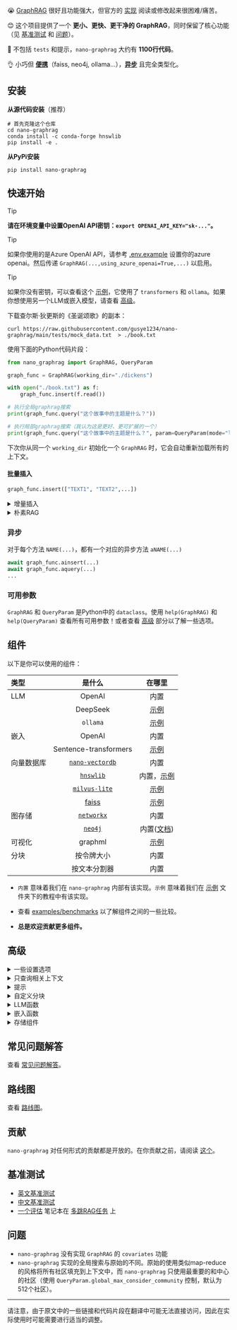 😭 [GraphRAG](https://arxiv.org/pdf/2404.16130) 很好且功能强大，但官方的 [实现](https://github.com/microsoft/graphrag/tree/main) 阅读或修改起来很困难/痛苦。

😊 这个项目提供了一个 **更小、更快、更干净的 GraphRAG**，同时保留了核心功能（见 [基准测试](#benchmark) 和 [问题](#Issues)）。

🎁 不包括 `tests` 和提示，`nano-graphrag` 大约有 **1100行代码**。

👌 小巧但 [**便携**](#Components)（faiss, neo4j, ollama...），[**异步**](#Async) 且完全类型化。

## 安装

**从源代码安装**（推荐）

```shell
# 首先克隆这个仓库
cd nano-graphrag
conda install -c conda-forge hnswlib
pip install -e .
```

**从PyPi安装**

```shell
pip install nano-graphrag
```

## 快速开始

> [!TIP]
>
> **请在环境变量中设置OpenAI API密钥：`export OPENAI_API_KEY="sk-..."`。**

> [!TIP]
> 如果你使用的是Azure OpenAI API，请参考 [.env.example](./.env.example.azure) 设置你的azure openai。然后传递 `GraphRAG(...,using_azure_openai=True,...)` 以启用。

> [!TIP]
> 如果你没有密钥，可以查看这个 [示例](./examples/no_openai_key_at_all.py)，它使用了 `transformers` 和 `ollama`。如果你想使用另一个LLM或嵌入模型，请查看 [高级](#Advances)。

下载查尔斯·狄更斯的《圣诞颂歌》的副本：

```shell
curl https://raw.githubusercontent.com/gusye1234/nano-graphrag/main/tests/mock_data.txt  > ./book.txt
```

使用下面的Python代码片段：

```python
from nano_graphrag import GraphRAG, QueryParam

graph_func = GraphRAG(working_dir="./dickens")

with open("./book.txt") as f:
    graph_func.insert(f.read())

# 执行全局graphrag搜索
print(graph_func.query("这个故事中的主题是什么？"))

# 执行局部graphrag搜索（我认为这是更好、更可扩展的一个）
print(graph_func.query("这个故事中的主题是什么？", param=QueryParam(mode="local")))
```

下次你从同一个 `working_dir` 初始化一个 `GraphRAG` 时，它会自动重新加载所有的上下文。

#### 批量插入

```python
graph_func.insert(["TEXT1", "TEXT2",...])
```

<details>
<summary>增量插入</summary>

`nano-graphrag` 支持增量插入，不会有重复的计算或数据被添加：

```python
with open("./book.txt") as f:
    book = f.read()
    half_len = len(book) // 2
    graph_func.insert(book[:half_len])
    graph_func.insert(book[half_len:])
```

> `nano-graphrag` 使用内容的md5哈希作为键，所以不会有重复的块。
>
> 但是，每次你插入时，图的社区会被重新计算，社区报告也会被重新生成。

</details>

<details>
<summary>朴素RAG</summary>

`nano-graphrag` 也支持朴素RAG的插入和查询：

```python
graph_func = GraphRAG(working_dir="./dickens", enable_naive_rag=True)
...
# 查询
print(rag.query(
      "这个故事中的主题是什么？",
      param=QueryParam(mode="naive")
)
```

</details>

### 异步

对于每个方法 `NAME(...)`，都有一个对应的异步方法 `aNAME(...)`

```python
await graph_func.ainsert(...)
await graph_func.aquery(...)
...
```

### 可用参数

`GraphRAG` 和 `QueryParam` 是Python中的 `dataclass`。使用 `help(GraphRAG)` 和 `help(QueryParam)` 查看所有可用参数！或者查看 [高级](#Advances) 部分以了解一些选项。

## 组件

以下是你可以使用的组件：

| 类型            |                             是什么                             |                       在哪里                      |
| :-------------- | :----------------------------------------------------------: | :-----------------------------------------------: |
| LLM             |                            OpenAI                            |                    内置                     |
|                 |                           DeepSeek                           |              [示例](./examples)              |
|                 |                           `ollama`                           |              [示例](./examples)              |
| 嵌入            |                            OpenAI                            |                    内置                     |
|                 |                    Sentence-transformers                     |              [示例](./examples)              |
| 向量数据库       | [`nano-vectordb`](https://github.com/gusye1234/nano-vectordb)  |                    内置                     |
|                 |        [`hnswlib`](https://github.com/nmslib/hnswlib)         |         内置，[示例](./examples)         |
|                 |  [`milvus-lite`](https://github.com/milvus-io/milvus-lite)    |              [示例](./examples)              |
|                 | [faiss](https://github.com/facebookresearch/faiss?tab=readme-ov-file)  |              [示例](./examples)              |
| 图存储          | [`networkx`](https://networkx.org/documentation/stable/index.html)  |                    内置                     |
|                 |                [`neo4j`](https://neo4j.com/)                  | 内置([文档](./docs/use_neo4j_for_graphrag.md)) |
| 可视化          |                           graphml                            |              [示例](./examples)              |
| 分块            |                       按令牌大小                         |                    内置                     |
|                 |                      按文本分割器                       |                    内置                      |

- `内置` 意味着我们在 `nano-graphrag` 内部有该实现。`示例` 意味着我们在 [示例](./examples) 文件夹下的教程中有该实现。

- 查看 [examples/benchmarks](./examples/benchmarks) 以了解组件之间的一些比较。
- **总是欢迎贡献更多组件。**

## 高级

<details>
<summary>一些设置选项</summary>

- `GraphRAG(...,always_create_working_dir=False,...)` 将跳过目录创建步骤。如果你将所有组件切换到非文件存储，可以使用它。

</details>

<details>
<summary>只查询相关上下文</summary>

`graph_func.query` 返回最终答案而不进行流式传输。

如果你想在项目中与 `nano-graphrag` 交互，你可以使用 `param=QueryParam(..., only_need_context=True,...)`，它只会返回从图中检索到的上下文，类似于：

````
# 本地模式
-----报告-----
```csv
id,	content
0,	# FOX 新闻和媒体及政治中的关键人物...
1, ...
```

...

# 全局模式
----分析师3----
重要性得分：100
唐纳德·J·特朗普：经常与他的政治活动一起讨论...
...
`````

你可以将该上下文集成到你自定义的提示中。

</details>

<details>
<summary>提示</summary>

`nano-graphrag` 使用 `nano_graphrag.prompt.PROMPTS` 字典对象中的提示。你可以随意使用它并替换里面的任何提示。

一些重要的提示：

- `PROMPTS["entity_extraction"]` 用于从文本块中提取实体和关系。
- `PROMPTS["community_report"]` 用于组织和总结图集群的描述。
- `PROMPTS["local_rag_response"]` 是本地搜索生成的系统提示模板。
- `PROMPTS["global_reduce_rag_response"]` 是全局搜索生成的系统提示模板。
- `PROMPTS["fail_response"]` 是当没有任何内容与用户查询相关时的回退响应。

</details>

<details>
<summary>自定义分块</summary>

`nano-graphrag` 允许你自定义自己的分块方法，查看 [示例](./examples/using_custom_chunking_method.py)。

切换到内置的文本分割器分块方法：

```python
from nano_graphrag._op import chunking_by_seperators

GraphRAG(...,chunk_func=chunking_by_seperators,...)
```

</details>

<details>
<summary>LLM函数</summary>

在 `nano-graphrag` 中，我们需要的是两种类型的LLM，一个强大的和一个便宜的。前者用于规划和响应，后者用于总结。默认情况下，强大的是 `gpt-4o`，便宜的是 `gpt-4o-mini`

你可以实现你自己的LLM函数（参考 `_llm.gpt_4o_complete`）：

```python
async def my_llm_complete(
    prompt, system_prompt=None, history_messages=[], **kwargs
) -> str:
  #
 如果有的话，弹出缓存KV数据库
  hashing_kv: BaseKVStorage = kwargs.pop("hashing_kv", None)
  # 其余的kwargs用于调用LLM，例如，`max_tokens=xxx`
  ...
  # 你的LLM调用
  response = await call_your_LLM(messages, **kwargs)
  return response
```

用你的替换默认的：

```python
# 根据需要调整最大令牌大小或最大异步请求
GraphRAG(best_model_func=my_llm_complete, best_model_max_token_size=..., best_model_max_async=...)
GraphRAG(cheap_model_func=my_llm_complete, cheap_model_max_token_size=..., cheap_model_max_async=...)
```

你可以查看这个 [示例](./examples/using_deepseek_as_llm.py) 使用 [`deepseek-chat`](https://platform.deepseek.com/api-docs/) 作为LLM模型

你可以查看这个 [示例](./examples/using_ollama_as_llm.py) 使用 [`ollama`](https://github.com/ollama/ollama) 作为LLM模型

#### Json输出

`nano-graphrag` 将使用 `best_model_func` 输出JSON，参数为 `"response_format": {"type": "json_object"}`。然而，有些开源模型可能产生不稳定的JSON。

`nano-graphrag` 引入了一个后处理接口，用于将响应转换为JSON。这个函数的签名如下：

```python
def YOUR_STRING_TO_JSON_FUNC(response: str) -> dict:
  "将字符串响应转换为JSON"
  ...
```

并通过 `GraphRAG(...convert_response_to_json_func=YOUR_STRING_TO_JSON_FUNC,...)` 传递你自己的函数。

例如，你可以查看 [json_repair](https://github.com/mangiucugna/json_repair) 来修复LLM返回的JSON字符串。
</details>

<details>
<summary>嵌入函数</summary>

你可以用任何 `_utils.EmbedddingFunc` 实例替换默认的嵌入函数。

例如，默认情况下，它使用OpenAI嵌入API：

```python
@wrap_embedding_func_with_attrs(embedding_dim=1536, max_token_size=8192)
async def openai_embedding(texts: list[str]) -> np.ndarray:
    openai_async_client = AsyncOpenAI()
    response = await openai_async_client.embeddings.create(
        model="text-embedding-3-small", input=texts, encoding_format="float"
    )
    return np.array([dp.embedding for dp in response.data])
```

用你的替换默认嵌入函数：

```python
GraphRAG(embedding_func=your_embed_func, embedding_batch_num=..., embedding_func_max_async=...)
```

你可以查看一个 [示例](./examples/using_local_embedding_model.py) 使用 `sentence-transformer` 在本地计算嵌入。
</details>

<details>
<summary>存储组件</summary>

你可以将所有与存储相关的组件替换为你自己的实现，`nano-graphrag` 主要使用三种存储：

**`base.BaseKVStorage` 用于存储键-JSON对的数据**

- 默认情况下，我们使用磁盘文件存储作为后端。
- `GraphRAG(.., key_string_value_json_storage_cls=YOURS,...)`

**`base.BaseVectorStorage` 用于索引嵌入**

- 默认情况下，我们使用 [`nano-vectordb`](https://github.com/gusye1234/nano-vectordb) 作为后端。
- 我们还有一个内置的 [`hnswlib`](https://github.com/nmslib/hnswlib) 存储，查看这个 [示例](./examples/using_hnsw_as_vectorDB.py)。
- 查看这个 [示例](./examples/using_milvus_as_vectorDB.py) 实现了 [`milvus-lite`](https://github.com/milvus-io/milvus-lite) 作为后端（Windows不可用）。
- `GraphRAG(.., vector_db_storage_cls=YOURS,...)`

**`base.BaseGraphStorage` 用于存储知识图谱**

- 默认情况下，我们使用 [`networkx`](https://github.com/networkx/networkx) 作为后端。
- `GraphRAG(.., graph_storage_cls=YOURS,...)`

你可以查看 `nano_graphrag.base` 了解每个组件的详细接口。
</details>

## 常见问题解答

查看 [常见问题解答](./docs/FAQ.md)。

## 路线图

查看 [路线图](./docs/ROADMAP.md)。

## 贡献

`nano-graphrag` 对任何形式的贡献都是开放的。在你贡献之前，请阅读 [这个](./docs/CONTRIBUTING.md)。

## 基准测试

- [英文基准测试](./docs/benchmark-en.md)
- [中文基准测试](./docs/benchmark-zh.md)
- [一个评估](./examples/benchmarks/eval_naive_graphrag_on_multi_hop.ipynb) 笔记本在 [多跳RAG任务](https://github.com/yixuantt/MultiHop-RAG) 上

## 问题

- `nano-graphrag` 没有实现 `GraphRAG` 的 `covariates` 功能
- `nano-graphrag` 实现的全局搜索与原始的不同。原始的使用类似map-reduce的风格将所有社区填充到上下文中，而 `nano-graphrag` 只使用最重要的和中心的社区（使用 `QueryParam.global_max_consider_community` 控制，默认为512个社区）。

---

请注意，由于原文中的一些链接和代码片段在翻译中可能无法直接访问，因此在实际使用时可能需要进行适当的调整。
